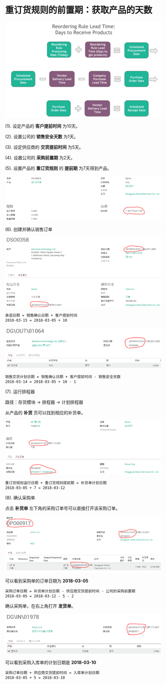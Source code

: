 # 重订货规则的前置期：获取产品的天数

![获取产品的天数](_images/reordering_rules_lead_time_Days_to_get_products.PNG)

(1). 设定产品的 **客户提前时间** 为10天。

(2). 设置公司的 **销售安全天数** 为1天。

(3). 设定供应商的 **交货提前时间** 为5天。

(4). 设置公司的 **采购前置期** 为2天。

(5). 设置产品的 **重订货规则** 的 **提前期** 为7天得到产品。

![设定获取产品的天数](_images/reordering_rules_lead_time_Days_to_get_products1.PNG)

(6). 创建并确认销售订单

![销售确认及承诺日期](_images/reordering_rules_lead_time_Days_to_get_products2.PNG)

```
承诺日期 = 销售确认日期 + 客户提前时间
2018-03-15 = 2018-03-05 + 10
```
![销售交货日期](_images/reordering_rules_lead_time_Days_to_get_products3.PNG)

```
销售交货计划日期 = 销售确认日期 + 客户提前时间 - 销售安全天数
2018-03-14 = 2018-03-05 + 10 - 1
```

(7). 运行排程器

路径：存货模块 -> 排程器 -> 计划排程器

从产品的 **补货** 页可以找到相应的补货单。

![补货单](_images/reordering_rules_lead_time_Days_to_get_products4.PNG)

```
重订货规则运行日期 + 重订货规则提前期 = 补货单计划日期
2018-03-05 + 7 = 2018-03-12
```

(8). 确认采购单

点击 **补货单** 左下角的采购订单号可以直接打开该采购订单。

![确认采购订单](_images/reordering_rules_lead_time_Days_to_get_products5.PNG)

可以看到采购单的订单日期为 **2018-03-05**

```
采购订单日期 = 补货单计划日期 - 供应商交货提前时间 - 公司的采购前置期
2018-03-05 = 2018-03-12 - 5 - 2
```
确认采购单，在右上角打开 **发货单**。

![采购入库单](_images/reordering_rules_lead_time_Days_to_get_products6.PNG)

可以看到采购入库单的计划日期是 **2018-03-10**

```
采购订单日期 + 供应商交货提前时间 = 入库单计划日期
2018-03-05 + 5 = 2018-03-10
```
